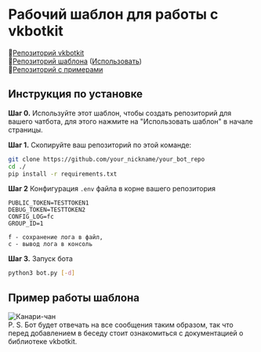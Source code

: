 # Рабочий шаблон для работы с vkbotkit
📘[Репозиторий vkbotkit](https://github.com/kensoi/vkbotkit)  
📄[Репозиторий шаблона](https://github.com/kensoi/vkbotkit_app) ([Использовать](https://github.com/kensoi/vkbotkit_toolkit_example/generate))  
📕[Репозиторий с примерами](https://github.com/kensoi/vkbotkit_examples)  

## Инструкция по установке
**Шаг 0.** Используйте этот шаблон, чтобы создать репозиторий для вашего чатбота, для этого нажмите на "Использовать шаблон" в начале страницы.

**Шаг 1.** Скопируйте ваш репозиторий по этой команде:
```sh
git clone https://github.com/your_nickname/your_bot_repo
cd ./
pip install -r requirements.txt
```

**Шаг 2** Конфигурация ```.env``` файла в корне вашего репозитория
```
PUBLIC_TOKEN=TESTTOKEN1
DEBUG_TOKEN=TESTTOKEN2
CONFIG_LOG=fc
GROUP_ID=1
```

```
f - сохранение лога в файл,
c - вывод лога в консоль
```
**Шаг 3.** Запуск бота
```sh
python3 bot.py [-d]
```
## Пример работы шаблона
![Канари-чан](https://sun9-52.userapi.com/s/v1/ig2/5yBG60JVrtlBYspn2YdMG8KRFZBSyyPuKr0nCbpc1Ms8hzv9iHQ5toAxm9kxT3Q0w_YzKVUdqWGEQcOMbQY9xWna.jpg?size=512x249&quality=96&type=album)  
P. S. Бот будет отвечать на все сообщения таким образом, так что перед добавлением в беседу стоит ознакомиться с документацией о библиотеке vkbotkit.